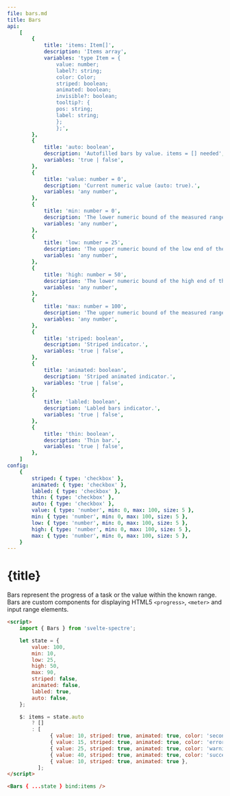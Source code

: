 ```yaml
---
file: bars.md
title: Bars
api:
    [
        {
            title: 'items: Item[]',
            description: 'Items array',
            variables: 'type Item = {
                value: number;
                label?: string;
                color: Color;
                striped: boolean;
                animated: boolean;
                invisible?: boolean;
                tooltip?: {
                pos: string;
                label: string;
                };
                };',
        },
        {
            title: 'auto: boolean',
            description: 'Autofilled bars by value. items = [] needed',
            variables: 'true | false',
        },
        {
            title: 'value: number = 0',
            description: 'Current numeric value (auto: true).',
            variables: 'any number',
        },
        {
            title: 'min: number = 0',
            description: 'The lower numeric bound of the measured range (auto: true).',
            variables: 'any number',
        },
        {
            title: 'low: number = 25',
            description: 'The upper numeric bound of the low end of the measured range (auto: true).',
            variables: 'any number',
        },
        {
            title: 'high: number = 50',
            description: 'The lower numeric bound of the high end of the measured range (auto: true).',
            variables: 'any number',
        },
        {
            title: 'max: number = 100',
            description: 'The upper numeric bound of the measured range (auto: true).',
            variables: 'any number',
        },
        {
            title: 'striped: boolean',
            description: 'Striped indicator.',
            variables: 'true | false',
        },
        {
            title: 'animated: boolean',
            description: 'Striped animated indicator.',
            variables: 'true | false',
        },
        {
            title: 'labled: boolean',
            description: 'Labled bars indicator.',
            variables: 'true | false',
        },
        {
            title: 'thin: boolean',
            description: 'Thin bar.',
            variables: 'true | false',
        },
    ]
config:
    {
        striped: { type: 'checkbox' },
        animated: { type: 'checkbox' },
        labled: { type: 'checkbox' },
        thin: { type: 'checkbox' },
        auto: { type: 'checkbox' },
        value: { type: 'number', min: 0, max: 100, size: 5 },
        min: { type: 'number', min: 0, max: 100, size: 5 },
        low: { type: 'number', min: 0, max: 100, size: 5 },
        high: { type: 'number', min: 0, max: 100, size: 5 },
        max: { type: 'number', min: 0, max: 100, size: 5 },
    }
---
```


<script>
    import { Bars } from '$lib'
    import Knobs from '../_knobs.svelte'

    let state = {
        value: 100, 
        min: 10, 
        low: 25, 
        high: 50, 
        max: 90, 
        striped: false, 
        animated: false,
        labled: true,
        thin: false,
        auto: false
    }

    $: items = state.auto ? [] : [
            {value: 10, striped: true, animated: true, color: 'secondary'},
            {value: 15, striped: true, animated: true, color: 'error'},
            {value: 25, striped: true, animated: true, color: 'warning'},
            {value: 40, striped: true, animated: true, color: 'success'},
            {value: 10, striped: true, animated: true},
        ]
</script>

# {title}

Bars represent the progress of a task or the value within the known range. Bars are custom components for displaying HTML5 `<progress>`, `<meter>` and input range elements.

<p>
    <Bars { ...state } bind:items />
</p>

<p>
    <Knobs bind:state {config}/>
</p>

```html
<script>
    import { Bars } from 'svelte-spectre';

    let state = {
        value: 100,
        min: 10,
        low: 25,
        high: 50,
        max: 90,
        striped: false,
        animated: false,
        labled: true,
        auto: false,
    };

    $: items = state.auto
        ? []
        : [
              { value: 10, striped: true, animated: true, color: 'secondary' },
              { value: 15, striped: true, animated: true, color: 'error' },
              { value: 25, striped: true, animated: true, color: 'warning' },
              { value: 40, striped: true, animated: true, color: 'success' },
              { value: 10, striped: true, animated: true },
          ];
</script>

<Bars { ...state } bind:items />
```
